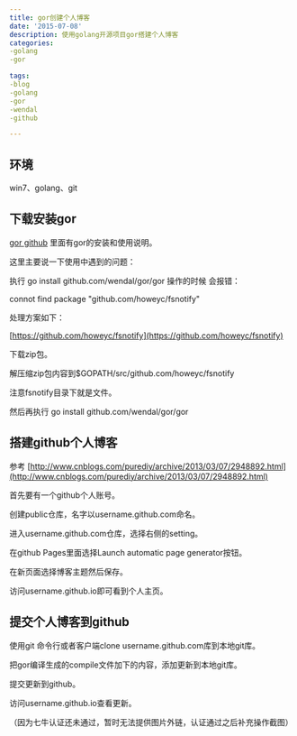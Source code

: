 ```yaml
---
title: gor创建个人博客
date: '2015-07-08'
description: 使用golang开源项目gor搭建个人博客
categories:
-golang
-gor

tags:
-blog
-golang
-gor
-wendal
-github

---
```


## 环境 ##

win7、golang、git

## 下载安装gor ##

[gor github](https://github.com/wendal/gor)
里面有gor的安装和使用说明。

这里主要说一下使用中遇到的问题：

执行 go install github.com/wendal/gor/gor 操作的时候
会报错：

connot find package "github.com/howeyc/fsnotify"

处理方案如下：

[https://github.com/howeyc/fsnotify](https://github.com/howeyc/fsnotify)

下载zip包。

解压缩zip包内容到$GOPATH/src/github.com/howeyc/fsnotify 

注意fsnotify目录下就是文件。

然后再执行 go install github.com/wendal/gor/gor

## 搭建github个人博客 ##

参考 [http://www.cnblogs.com/purediy/archive/2013/03/07/2948892.html](http://www.cnblogs.com/purediy/archive/2013/03/07/2948892.html)

首先要有一个github个人账号。

创建public仓库，名字以username.github.com命名。

进入username.github.com仓库，选择右侧的setting。

在github Pages里面选择Launch automatic page generator按钮。

在新页面选择博客主题然后保存。

访问username.github.io即可看到个人主页。

## 提交个人博客到github ##

使用git 命令行或者客户端clone username.github.com库到本地git库。

把gor编译生成的compile文件加下的内容，添加更新到本地git库。

提交更新到github。

访问username.github.io查看更新。

（因为七牛认证还未通过，暂时无法提供图片外链，认证通过之后补充操作截图）




